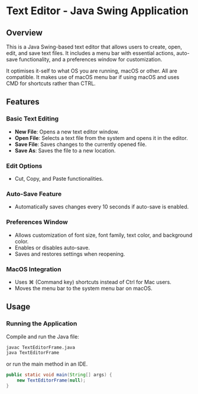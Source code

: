 # Text Editor - Java Swing Application

## Overview
This is a Java Swing-based text editor that allows users to create, open, edit, and save text files. It includes a menu bar with essential actions, auto-save functionality, and a preferences window for customization.

It optimises it-self to what OS you are running, macOS or other. All are compatible. It makes use of macOS menu bar if using macOS and uses CMD for shortcuts rather than CTRL.

## Features

### Basic Text Editing
- **New File**: Opens a new text editor window.
- **Open File**: Selects a text file from the system and opens it in the editor.
- **Save File**: Saves changes to the currently opened file.
- **Save As**: Saves the file to a new location.

### Edit Options
- Cut, Copy, and Paste functionalities.

### Auto-Save Feature
- Automatically saves changes every 10 seconds if auto-save is enabled.

### Preferences Window
- Allows customization of font size, font family, text color, and background color.
- Enables or disables auto-save.
- Saves and restores settings when reopening.

### MacOS Integration
- Uses ⌘ (Command key) shortcuts instead of Ctrl for Mac users.
- Moves the menu bar to the system menu bar on macOS.

## Usage

### Running the Application
Compile and run the Java file:
```sh
javac TextEditorFrame.java
java TextEditorFrame
```
or run the main method in an IDE.
```java
public static void main(String[] args) {
    new TextEditorFrame(null);
}
```

